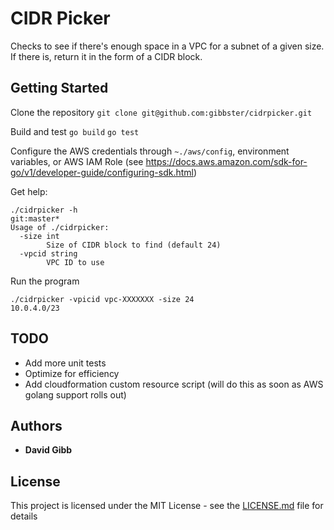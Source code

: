 # CIDR Picker

Checks to see if there's enough space in a VPC for a subnet of a given size. If there is, return it in the form of a CIDR block.

## Getting Started

Clone the repository
`git clone git@github.com:gibbster/cidrpicker.git`

Build and test
`go build`
`go test`

Configure the AWS credentials through `~./aws/config`, environment variables, or AWS IAM Role (see https://docs.aws.amazon.com/sdk-for-go/v1/developer-guide/configuring-sdk.html)

Get help:
```
./cidrpicker -h                                                                                                                                                                                                      git:master*
Usage of ./cidrpicker:
  -size int
    	Size of CIDR block to find (default 24)
  -vpcid string
    	VPC ID to use
```

Run the program
```
./cidrpicker -vpicid vpc-XXXXXXX -size 24
10.0.4.0/23
```

## TODO

 * Add more unit tests
 * Optimize for efficiency
 * Add cloudformation custom resource script (will do this as soon as AWS golang support rolls out)

## Authors

* **David Gibb**

## License

This project is licensed under the MIT License - see the [LICENSE.md](LICENSE.md) file for details

